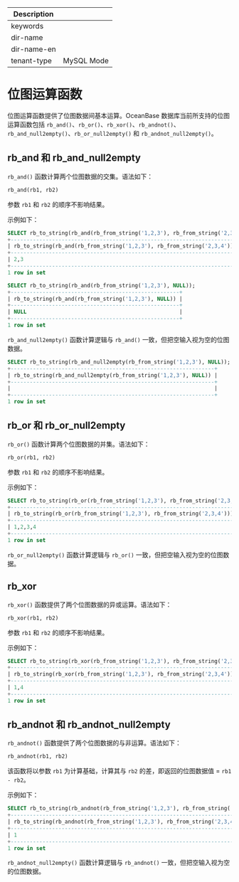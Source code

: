 | Description   |                 |
|---------------|-----------------|
| keywords      |                 |
| dir-name      |                 |`
| dir-name-en   |                 |
| tenant-type   | MySQL Mode      |

# 位图运算函数

位图运算函数提供了位图数据间基本运算。OceanBase 数据库当前所支持的位图运算函数包括 `rb_and()`、`rb_or()`、`rb_xor()`、`rb_andnot()`、`rb_and_null2empty()`、`rb_or_null2empty()` 和 `rb_andnot_null2empty()`。

## rb_and 和 rb_and_null2empty

`rb_and()` 函数计算两个位图数据的交集。语法如下：

```sql
rb_and(rb1, rb2)
```

参数 `rb1` 和 `rb2` 的顺序不影响结果。

示例如下：

```sql
SELECT rb_to_string(rb_and(rb_from_string('1,2,3'), rb_from_string('2,3,4')));
+------------------------------------------------------------------------+
| rb_to_string(rb_and(rb_from_string('1,2,3'), rb_from_string('2,3,4'))) |
+------------------------------------------------------------------------+
| 2,3                                                                    |
+------------------------------------------------------------------------+
1 row in set
```

```sql
SELECT rb_to_string(rb_and(rb_from_string('1,2,3'), NULL));
+-----------------------------------------------------+
| rb_to_string(rb_and(rb_from_string('1,2,3'), NULL)) |
+-----------------------------------------------------+
| NULL                                                |
+-----------------------------------------------------+
1 row in set
```

`rb_and_null2empty()` 函数计算逻辑与 `rb_and()` 一致，但把空输入视为空的位图数据。

```sql
SELECT rb_to_string(rb_and_null2empty(rb_from_string('1,2,3'), NULL));
+----------------------------------------------------------------+
| rb_to_string(rb_and_null2empty(rb_from_string('1,2,3'), NULL)) |
+----------------------------------------------------------------+
|                                                                |
+----------------------------------------------------------------+
1 row in set
```

## rb_or 和 rb_or_null2empty

`rb_or()` 函数计算两个位图数据的并集。语法如下：

```sql
rb_or(rb1, rb2)
```

参数 `rb1` 和 `rb2` 的顺序不影响结果。

示例如下：

```sql
SELECT rb_to_string(rb_or(rb_from_string('1,2,3'), rb_from_string('2,3,4')));
+-----------------------------------------------------------------------+
| rb_to_string(rb_or(rb_from_string('1,2,3'), rb_from_string('2,3,4'))) |
+-----------------------------------------------------------------------+
| 1,2,3,4                                                               |
+-----------------------------------------------------------------------+
1 row in set
```

`rb_or_null2empty()` 函数计算逻辑与 `rb_or()` 一致，但把空输入视为空的位图数据。

## rb_xor

`rb_xor()` 函数提供了两个位图数据的异或运算。语法如下：

```sql
rb_xor(rb1, rb2)
```

参数 `rb1` 和 `rb2` 的顺序不影响结果。

示例如下：

```sql
SELECT rb_to_string(rb_xor(rb_from_string('1,2,3'), rb_from_string('2,3,4')));
+------------------------------------------------------------------------+
| rb_to_string(rb_xor(rb_from_string('1,2,3'), rb_from_string('2,3,4'))) |
+------------------------------------------------------------------------+
| 1,4                                                                    |
+------------------------------------------------------------------------+
1 row in set
```

## rb_andnot 和 rb_andnot_null2empty

`rb_andnot()` 函数提供了两个位图数据的与非运算。语法如下：

```sql
rb_andnot(rb1, rb2)
```

该函数将以参数 `rb1` 为计算基础，计算其与 `rb2` 的差，即返回的位图数据值 = `rb1 - rb2`。

示例如下：

```sql
SELECT rb_to_string(rb_andnot(rb_from_string('1,2,3'), rb_from_string('2,3,4')));
+---------------------------------------------------------------------------+
| rb_to_string(rb_andnot(rb_from_string('1,2,3'), rb_from_string('2,3,4'))) |
+---------------------------------------------------------------------------+
| 1                                                                         |
+---------------------------------------------------------------------------+
1 row in set
```

`rb_andnot_null2empty()` 函数计算逻辑与 `rb_andnot()` 一致，但把空输入视为空的位图数据。